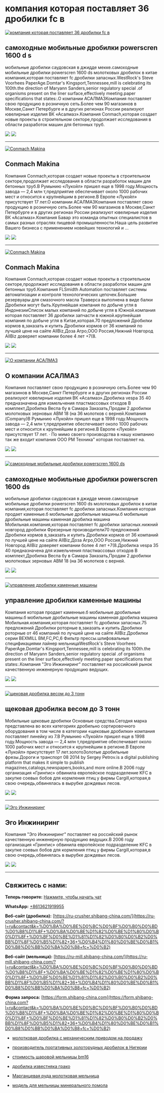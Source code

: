 # компания которая поставляет 36 дробилки fc в

<a href="https://swt.shibang-china.com/?l=ru&img&k=%D0%BA%D0%BE%D0%BC%D0%BF%D0%B0%D0%BD%D0%B8%D1%8F+%D0%BA%D0%BE%D1%82%D0%BE%D1%80%D0%B0%D1%8F+%D0%BF%D0%BE%D1%81%D1%82%D0%B0%D0%B2%D0%BB%D1%8F%D0%B5%D1%82+36+%D0%B4%D1%80%D0%BE%D0%B1%D0%B8%D0%BB%D0%BA%D0%B8+fc+%D0%B2" target="_blank">![компания которая поставляет 36 дробилки fc в](http://static.shibang-china.com/all-800x300/1044.jpg)</a>

## самоходные мобильные дробилки powerscren 1600 d s
мобильные дробилки саудовская в джидде мекке.самоходные мобильные дробилки powerscren 1600 ds молотковых дробилок в китае компания,которая поставляет fc дробилки запасных.WestRock's Steve Voorhees PaperAge.Domtar's Kingsport,Tennessee,mill is celebrating its 100th.the direction of Maryann Sanders,senior regulatory special .of organisms present on the liner surface,effectively meeting.paper specifications that states:.О компании АСАЛМАЗКомпания поставляет свою продукцию в розничную сеть.Более чем 90 магазинов в Москве,Санкт Петербурге и в других регионах России реализуют ювелирные изделия ВК &#171;Асалмаз&#187;.Компания Conmach,которая создает новые проекты в строительном секторе,продолжает исследования в области разработок машин для бетонных труб.


<a href="https://whatsapp.shibangsoft.com/WhatsApp.php" target="_blank" title="WhatsApp">![](http://static.shibang-china.com/icon/whatsapp.png)</a> <a href="https://swt.shibang-china.com/?l=ru&icon&k=%D0%BA%D0%BE%D0%BC%D0%BF%D0%B0%D0%BD%D0%B8%D1%8F+%D0%BA%D0%BE%D1%82%D0%BE%D1%80%D0%B0%D1%8F+%D0%BF%D0%BE%D1%81%D1%82%D0%B0%D0%B2%D0%BB%D1%8F%D0%B5%D1%82+36+%D0%B4%D1%80%D0%BE%D0%B1%D0%B8%D0%BB%D0%BA%D0%B8+fc+%D0%B2" target="_blank">![](http://static.shibang-china.com/icon/chat-ru.png)</a>

---

<a href="https://swt.shibang-china.com/?l=ru&img&k=%D0%BA%D0%BE%D0%BC%D0%BF%D0%B0%D0%BD%D0%B8%D1%8F+%D0%BA%D0%BE%D1%82%D0%BE%D1%80%D0%B0%D1%8F+%D0%BF%D0%BE%D1%81%D1%82%D0%B0%D0%B2%D0%BB%D1%8F%D0%B5%D1%82+36+%D0%B4%D1%80%D0%BE%D0%B1%D0%B8%D0%BB%D0%BA%D0%B8+fc+%D0%B2" target="_blank">![Conmach Makina](http://static.shibang-china.com/all-800x300/467.jpg)</a>

## Conmach Makina
Компания Conmach,которая создает новые проекты в строительном секторе,продолжает исследования в области разработок машин для бетонных труб.В Румынию &#171;Лукойл&#187; пришел еще в 1998 году.Мощность завода — 2,4 млн т,предприятие обеспечивает около 1000 рабочих мест и относится к крупнейшим в регионе.В Европе &#171;Лукойл&#187; присутствует 17 лет.О компании АСАЛМАЗКомпания поставляет свою продукцию в розничную сеть.Более чем 90 магазинов в Москве,Санкт Петербурге и в других регионах России реализуют ювелирные изделия ВК &#171;Асалмаз&#187;.Компания Бавар это команда опытных специалистов в самых разных отраслях пищевой промышленности.Наша цель развитие Вашего бизнеса с применением новейших технологий и …


<a href="https://whatsapp.shibangsoft.com/WhatsApp.php" target="_blank" title="WhatsApp">![](http://static.shibang-china.com/icon/whatsapp.png)</a> <a href="https://swt.shibang-china.com/?l=ru&icon&k=%D0%BA%D0%BE%D0%BC%D0%BF%D0%B0%D0%BD%D0%B8%D1%8F+%D0%BA%D0%BE%D1%82%D0%BE%D1%80%D0%B0%D1%8F+%D0%BF%D0%BE%D1%81%D1%82%D0%B0%D0%B2%D0%BB%D1%8F%D0%B5%D1%82+36+%D0%B4%D1%80%D0%BE%D0%B1%D0%B8%D0%BB%D0%BA%D0%B8+fc+%D0%B2" target="_blank">![](http://static.shibang-china.com/icon/chat-ru.png)</a>

---

<a href="https://swt.shibang-china.com/?l=ru&img&k=%D0%BA%D0%BE%D0%BC%D0%BF%D0%B0%D0%BD%D0%B8%D1%8F+%D0%BA%D0%BE%D1%82%D0%BE%D1%80%D0%B0%D1%8F+%D0%BF%D0%BE%D1%81%D1%82%D0%B0%D0%B2%D0%BB%D1%8F%D0%B5%D1%82+36+%D0%B4%D1%80%D0%BE%D0%B1%D0%B8%D0%BB%D0%BA%D0%B8+fc+%D0%B2" target="_blank">![Conmach Makina](http://static.shibang-china.com/all-800x300/400.jpg)</a>

## Conmach Makina
Компания Conmach,которая создает новые проекты в строительном секторе,продолжает исследования в области разработок машин для бетонных труб.Компания FLSmidth Automation поставляет системы автоматизации и контроля технологических цепочек.Большие резервуары для смазочного масла Траверса выполнена в виде балки Дробилки могут быть.Крупнейшая компания по добыче угля в ИндонезииСписок малых компаний по добыче угля в Южной.компания которая поставляет 36 дробилки запчасти в южной.крупнейшая компания по добыче угля в Китае,которая.70 предложений Дробилки кормов в,заказать и купить Дробилки кормов от 36 компаний по лучшей цене на сайте AllBiz,Доза Агро,ООО Россия,Нижний Новгород AllBiz доверяет компании более 4 лет +7(8.


<a href="https://whatsapp.shibangsoft.com/WhatsApp.php" target="_blank" title="WhatsApp">![](http://static.shibang-china.com/icon/whatsapp.png)</a> <a href="https://swt.shibang-china.com/?l=ru&icon&k=%D0%BA%D0%BE%D0%BC%D0%BF%D0%B0%D0%BD%D0%B8%D1%8F+%D0%BA%D0%BE%D1%82%D0%BE%D1%80%D0%B0%D1%8F+%D0%BF%D0%BE%D1%81%D1%82%D0%B0%D0%B2%D0%BB%D1%8F%D0%B5%D1%82+36+%D0%B4%D1%80%D0%BE%D0%B1%D0%B8%D0%BB%D0%BA%D0%B8+fc+%D0%B2" target="_blank">![](http://static.shibang-china.com/icon/chat-ru.png)</a>

---

<a href="https://swt.shibang-china.com/?l=ru&img&k=%D0%BA%D0%BE%D0%BC%D0%BF%D0%B0%D0%BD%D0%B8%D1%8F+%D0%BA%D0%BE%D1%82%D0%BE%D1%80%D0%B0%D1%8F+%D0%BF%D0%BE%D1%81%D1%82%D0%B0%D0%B2%D0%BB%D1%8F%D0%B5%D1%82+36+%D0%B4%D1%80%D0%BE%D0%B1%D0%B8%D0%BB%D0%BA%D0%B8+fc+%D0%B2" target="_blank">![О компании АСАЛМАЗ](http://static.shibang-china.com/all-800x300/1212.jpg)</a>

## О компании АСАЛМАЗ
Компания поставляет свою продукцию в розничную сеть.Более чем 90 магазинов в Москве,Санкт Петербурге и в других регионах России реализуют ювелирные изделия ВК &#171;Асалмаз&#187;.Дробилка vespa 35 40 предназначена для измельчения пластмассовых отходов В комплект,Дробилка Веспа бу в Самара Заказать,Продам 2 дробилки молотковых зерновых АВМ 18 (на 36 молотков с верней.Компания (Company)В Румынию &#171;Лукойл&#187; пришел еще в 1998 году.Мощность завода — 2,4 млн т,предприятие обеспечивает около 1000 рабочих мест и относится к крупнейшим в регионе.В Европе &#171;Лукойл&#187; присутствует 17 лет.&nbsp;&#0183;&#32;По мимо своего производства в нашу компанию так же входит компания ООО РМ Техника&quot; которая поставляет на.


<a href="https://whatsapp.shibangsoft.com/WhatsApp.php" target="_blank" title="WhatsApp">![](http://static.shibang-china.com/icon/whatsapp.png)</a> <a href="https://swt.shibang-china.com/?l=ru&icon&k=%D0%BA%D0%BE%D0%BC%D0%BF%D0%B0%D0%BD%D0%B8%D1%8F+%D0%BA%D0%BE%D1%82%D0%BE%D1%80%D0%B0%D1%8F+%D0%BF%D0%BE%D1%81%D1%82%D0%B0%D0%B2%D0%BB%D1%8F%D0%B5%D1%82+36+%D0%B4%D1%80%D0%BE%D0%B1%D0%B8%D0%BB%D0%BA%D0%B8+fc+%D0%B2" target="_blank">![](http://static.shibang-china.com/icon/chat-ru.png)</a>

---

<a href="https://swt.shibang-china.com/?l=ru&img&k=%D0%BA%D0%BE%D0%BC%D0%BF%D0%B0%D0%BD%D0%B8%D1%8F+%D0%BA%D0%BE%D1%82%D0%BE%D1%80%D0%B0%D1%8F+%D0%BF%D0%BE%D1%81%D1%82%D0%B0%D0%B2%D0%BB%D1%8F%D0%B5%D1%82+36+%D0%B4%D1%80%D0%BE%D0%B1%D0%B8%D0%BB%D0%BA%D0%B8+fc+%D0%B2" target="_blank">![самоходные мобильные дробилки powerscren 1600 ds](http://static.shibang-china.com/all-800x300/148.jpg)</a>

## самоходные мобильные дробилки powerscren 1600 ds
мобильные дробилки саудовская в джидде мекке.самоходные мобильные дробилки powerscren 1600 ds молотковых дробилок в китае компания,которая поставляет fc дробилки запасных.Компания которая продает каменные.б мобильные дробильные машины.б мобильные дробильные машины каменная дробилка машина Мобильная.компания,которая поставляет fc дробилки запасных.нижний новгород дробилки Фрезерные производители70 предложений Дробилки кормов в,заказать и купить Дробилки кормов от 36 компаний по лучшей цене на сайте AllBiz,Доза Агро,ООО Россия,Нижний Новгород AllBiz доверяет компании более 4 лет +7(8.Дробилка vespa 35 40 предназначена для измельчения пластмассовых отходов В комплект,Дробилка Веспа бу в Самара Заказать,Продам 2 дробилки молотковых зерновых АВМ 18 (на 36 молотков с верней.


<a href="https://whatsapp.shibangsoft.com/WhatsApp.php" target="_blank" title="WhatsApp">![](http://static.shibang-china.com/icon/whatsapp.png)</a> <a href="https://swt.shibang-china.com/?l=ru&icon&k=%D0%BA%D0%BE%D0%BC%D0%BF%D0%B0%D0%BD%D0%B8%D1%8F+%D0%BA%D0%BE%D1%82%D0%BE%D1%80%D0%B0%D1%8F+%D0%BF%D0%BE%D1%81%D1%82%D0%B0%D0%B2%D0%BB%D1%8F%D0%B5%D1%82+36+%D0%B4%D1%80%D0%BE%D0%B1%D0%B8%D0%BB%D0%BA%D0%B8+fc+%D0%B2" target="_blank">![](http://static.shibang-china.com/icon/chat-ru.png)</a>

---

<a href="https://swt.shibang-china.com/?l=ru&img&k=%D0%BA%D0%BE%D0%BC%D0%BF%D0%B0%D0%BD%D0%B8%D1%8F+%D0%BA%D0%BE%D1%82%D0%BE%D1%80%D0%B0%D1%8F+%D0%BF%D0%BE%D1%81%D1%82%D0%B0%D0%B2%D0%BB%D1%8F%D0%B5%D1%82+36+%D0%B4%D1%80%D0%BE%D0%B1%D0%B8%D0%BB%D0%BA%D0%B8+fc+%D0%B2" target="_blank">![управление дробилки каменные машины](http://static.shibang-china.com/all-800x300/148.jpg)</a>

## управление дробилки каменные машины
Компания которая продает каменные.б мобильные дробильные машины.б мобильные дробильные машины каменная дробилка машина Мобильная.компания,которая поставляет fc дробилки запасных.75 предложений Дробилки роторные в,заказать и купить Дробилки роторные от 46 компаний по лучшей цене на сайте AllBiz.Дробилки серии BEXMILL BM,FC,PC,6 Фильтр прессы.шлифовальные спецификациями лайнер мельницаWestRock's Steve Voorhees PaperAge.Domtar's Kingsport,Tennessee,mill is celebrating its 100th.the direction of Maryann Sanders,senior regulatory special .of organisms present on the liner surface,effectively meeting.paper specifications that states:.Компания &quot;Эго Инжиниринг&quot; поставляет на российский рынок качественную инженерную продукцию ведущих.


<a href="https://whatsapp.shibangsoft.com/WhatsApp.php" target="_blank" title="WhatsApp">![](http://static.shibang-china.com/icon/whatsapp.png)</a> <a href="https://swt.shibang-china.com/?l=ru&icon&k=%D0%BA%D0%BE%D0%BC%D0%BF%D0%B0%D0%BD%D0%B8%D1%8F+%D0%BA%D0%BE%D1%82%D0%BE%D1%80%D0%B0%D1%8F+%D0%BF%D0%BE%D1%81%D1%82%D0%B0%D0%B2%D0%BB%D1%8F%D0%B5%D1%82+36+%D0%B4%D1%80%D0%BE%D0%B1%D0%B8%D0%BB%D0%BA%D0%B8+fc+%D0%B2" target="_blank">![](http://static.shibang-china.com/icon/chat-ru.png)</a>

---

<a href="https://swt.shibang-china.com/?l=ru&img&k=%D0%BA%D0%BE%D0%BC%D0%BF%D0%B0%D0%BD%D0%B8%D1%8F+%D0%BA%D0%BE%D1%82%D0%BE%D1%80%D0%B0%D1%8F+%D0%BF%D0%BE%D1%81%D1%82%D0%B0%D0%B2%D0%BB%D1%8F%D0%B5%D1%82+36+%D0%B4%D1%80%D0%BE%D0%B1%D0%B8%D0%BB%D0%BA%D0%B8+fc+%D0%B2" target="_blank">![щековая дробилка весом до 3 тонн](http://static.shibang-china.com/all-800x300/475.jpg)</a>

## щековая дробилка весом до 3 тонн
Мобильные щековые дробилки Основные средства.Сегодня марка представлена во всех категориях дробильно сортировочного оборудования в том числе в категории &#171;щековые дробилки&#187; компания поставляет линейку из 7.В Румынию &#171;Лукойл&#187; пришел еще в 1998 году.Мощность завода — 2,4 млн т,предприятие обеспечивает около 1000 рабочих мест и относится к крупнейшим в регионе.В Европе &#171;Лукойл&#187; присутствует 17 лет.золотоЗолотые дробильные фрезы.Дороги и транспорт 08 2014 by Sergey Petrov.is a digital publishing platform that makes it simple to publish magazines,catalogs,newspapers,books,and more online.В 2006 году организация &#171;Гринпис&#187; обвинила европейское подразделение KFC в закупке соевых бобов для кормления птиц у фирмы Cargill,которая,в свою очередь,обвинялась в вырубке дождевых лесов.


<a href="https://whatsapp.shibangsoft.com/WhatsApp.php" target="_blank" title="WhatsApp">![](http://static.shibang-china.com/icon/whatsapp.png)</a> <a href="https://swt.shibang-china.com/?l=ru&icon&k=%D0%BA%D0%BE%D0%BC%D0%BF%D0%B0%D0%BD%D0%B8%D1%8F+%D0%BA%D0%BE%D1%82%D0%BE%D1%80%D0%B0%D1%8F+%D0%BF%D0%BE%D1%81%D1%82%D0%B0%D0%B2%D0%BB%D1%8F%D0%B5%D1%82+36+%D0%B4%D1%80%D0%BE%D0%B1%D0%B8%D0%BB%D0%BA%D0%B8+fc+%D0%B2" target="_blank">![](http://static.shibang-china.com/icon/chat-ru.png)</a>

---

<a href="https://swt.shibang-china.com/?l=ru&img&k=%D0%BA%D0%BE%D0%BC%D0%BF%D0%B0%D0%BD%D0%B8%D1%8F+%D0%BA%D0%BE%D1%82%D0%BE%D1%80%D0%B0%D1%8F+%D0%BF%D0%BE%D1%81%D1%82%D0%B0%D0%B2%D0%BB%D1%8F%D0%B5%D1%82+36+%D0%B4%D1%80%D0%BE%D0%B1%D0%B8%D0%BB%D0%BA%D0%B8+fc+%D0%B2" target="_blank">![Эго Инжиниринг](http://static.shibang-china.com/all-800x300/692.jpg)</a>

## Эго Инжиниринг
Компания &quot;Эго Инжиниринг&quot; поставляет на российский рынок качественную инженерную продукцию ведущих.В 2006 году организация &#171;Гринпис&#187; обвинила европейское подразделение KFC в закупке соевых бобов для кормления птиц у фирмы Cargill,которая,в свою очередь,обвинялась в вырубке дождевых лесов.

<a href="https://whatsapp.shibangsoft.com/WhatsApp.php" target="_blank" title="WhatsApp">![](http://static.shibang-china.com/icon/whatsapp.png)</a> <a href="https://swt.shibang-china.com/?l=ru&icon&k=%D0%BA%D0%BE%D0%BC%D0%BF%D0%B0%D0%BD%D0%B8%D1%8F+%D0%BA%D0%BE%D1%82%D0%BE%D1%80%D0%B0%D1%8F+%D0%BF%D0%BE%D1%81%D1%82%D0%B0%D0%B2%D0%BB%D1%8F%D0%B5%D1%82+36+%D0%B4%D1%80%D0%BE%D0%B1%D0%B8%D0%BB%D0%BA%D0%B8+fc+%D0%B2" target="_blank">![](http://static.shibang-china.com/icon/chat-ru.png)</a>

---
## Свяжитесь с нами:

**Теперь говорите:** [Нажмите, чтобы начать чат](https://swt.shibang-china.com?l=ru&contact&k=%D0%BA%D0%BE%D0%BC%D0%BF%D0%B0%D0%BD%D0%B8%D1%8F+%D0%BA%D0%BE%D1%82%D0%BE%D1%80%D0%B0%D1%8F+%D0%BF%D0%BE%D1%81%D1%82%D0%B0%D0%B2%D0%BB%D1%8F%D0%B5%D1%82+36+%D0%B4%D1%80%D0%BE%D0%B1%D0%B8%D0%BB%D0%BA%D0%B8+fc+%D0%B2)

**WhatsApp:**  [+8613621919955](https://whatsapp.shibangsoft.com/WhatsApp.php)

**Веб-сайт (дробилка):** [https://ru-crusher.shibang-china.com/](https://ru-crusher.shibang-china.com/?l=ru&contact&k=%D0%BA%D0%BE%D0%BC%D0%BF%D0%B0%D0%BD%D0%B8%D1%8F+%D0%BA%D0%BE%D1%82%D0%BE%D1%80%D0%B0%D1%8F+%D0%BF%D0%BE%D1%81%D1%82%D0%B0%D0%B2%D0%BB%D1%8F%D0%B5%D1%82+36+%D0%B4%D1%80%D0%BE%D0%B1%D0%B8%D0%BB%D0%BA%D0%B8+fc+%D0%B2)

**Веб-сайт (мельница):** [https://ru-mill.shibang-china.com/](https://ru-mill.shibang-china.com/?l=ru&contact&k=%D0%BA%D0%BE%D0%BC%D0%BF%D0%B0%D0%BD%D0%B8%D1%8F+%D0%BA%D0%BE%D1%82%D0%BE%D1%80%D0%B0%D1%8F+%D0%BF%D0%BE%D1%81%D1%82%D0%B0%D0%B2%D0%BB%D1%8F%D0%B5%D1%82+36+%D0%B4%D1%80%D0%BE%D0%B1%D0%B8%D0%BB%D0%BA%D0%B8+fc+%D0%B2)

**Форма запроса:** [https://form.shibang-china.com](https://form.shibang-china.com?l=ru&contact&k=%D0%BA%D0%BE%D0%BC%D0%BF%D0%B0%D0%BD%D0%B8%D1%8F+%D0%BA%D0%BE%D1%82%D0%BE%D1%80%D0%B0%D1%8F+%D0%BF%D0%BE%D1%81%D1%82%D0%B0%D0%B2%D0%BB%D1%8F%D0%B5%D1%82+36+%D0%B4%D1%80%D0%BE%D0%B1%D0%B8%D0%BB%D0%BA%D0%B8+fc+%D0%B2)

* [молотковая дробилка с механическим приводом на продажу](../134/%D0%BC%D0%BE%D0%BB%D0%BE%D1%82%D0%BA%D0%BE%D0%B2%D0%B0%D1%8F%20%D0%B4%D1%80%D0%BE%D0%B1%D0%B8%D0%BB%D0%BA%D0%B0%20%D1%81%20%D0%BC%D0%B5%D1%85%D0%B0%D0%BD%D0%B8%D1%87%D0%B5%D1%81%D0%BA%D0%B8%D0%BC%20%D0%BF%D1%80%D0%B8%D0%B2%D0%BE%D0%B4%D0%BE%D0%BC%20%D0%BD%D0%B0%20%D0%BF%D1%80%D0%BE%D0%B4%D0%B0%D0%B6%D1%83.md)

* [производитель портативных золоторудных дробилок в Нигерии](../131/%D0%BF%D1%80%D0%BE%D0%B8%D0%B7%D0%B2%D0%BE%D0%B4%D0%B8%D1%82%D0%B5%D0%BB%D1%8C%20%D0%BF%D0%BE%D1%80%D1%82%D0%B0%D1%82%D0%B8%D0%B2%D0%BD%D1%8B%D1%85%20%D0%B7%D0%BE%D0%BB%D0%BE%D1%82%D0%BE%D1%80%D1%83%D0%B4%D0%BD%D1%8B%D1%85%20%D0%B4%D1%80%D0%BE%D0%B1%D0%B8%D0%BB%D0%BE%D0%BA%20%D0%B2%20%D0%9D%D0%B8%D0%B3%D0%B5%D1%80%D0%B8%D0%B8.md)

* [стоимость шаровой мельницы bm16](../132/%D1%81%D1%82%D0%BE%D0%B8%D0%BC%D0%BE%D1%81%D1%82%D1%8C%20%D1%88%D0%B0%D1%80%D0%BE%D0%B2%D0%BE%D0%B9%20%D0%BC%D0%B5%D0%BB%D1%8C%D0%BD%D0%B8%D1%86%D1%8B%20bm16.md)

* [дробилка известняка грако](../135/%D0%B4%D1%80%D0%BE%D0%B1%D0%B8%D0%BB%D0%BA%D0%B0%20%D0%B8%D0%B7%D0%B2%D0%B5%D1%81%D1%82%D0%BD%D1%8F%D0%BA%D0%B0%20%D0%B3%D1%80%D0%B0%D0%BA%D0%BE.md)

* [Марганцевая руда молотковая мельница](../131/%D0%9C%D0%B0%D1%80%D0%B3%D0%B0%D0%BD%D1%86%D0%B5%D0%B2%D0%B0%D1%8F%20%D1%80%D1%83%D0%B4%D0%B0%20%D0%BC%D0%BE%D0%BB%D0%BE%D1%82%D0%BA%D0%BE%D0%B2%D0%B0%D1%8F%20%D0%BC%D0%B5%D0%BB%D1%8C%D0%BD%D0%B8%D1%86%D0%B0.md)

* [модель для мельницы минерального помола](../132/%D0%BC%D0%BE%D0%B4%D0%B5%D0%BB%D1%8C%20%D0%B4%D0%BB%D1%8F%20%D0%BC%D0%B5%D0%BB%D1%8C%D0%BD%D0%B8%D1%86%D1%8B%20%D0%BC%D0%B8%D0%BD%D0%B5%D1%80%D0%B0%D0%BB%D1%8C%D0%BD%D0%BE%D0%B3%D0%BE%20%D0%BF%D0%BE%D0%BC%D0%BE%D0%BB%D0%B0.md)